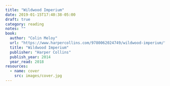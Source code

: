 ```yaml
---
title: "Wildwood Imperium"
date: 2019-01-15T17:40:38-05:00
draft: true
category: reading
notes: ""
book:
  author: "Colin Meloy"
  url: "https://www.harpercollins.com/9780062024749/wildwood-imperium/"
  title: "Wildwood Imperium"
  publisher: "Harper Collins"
  publish_year: 2014
  year_read: 2018
resources:
  - name: cover
    src: images/cover.jpg
---
```



